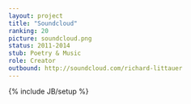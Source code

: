 ```yaml
---
layout: project
title: "Soundcloud"
ranking: 20
picture: soundcloud.png
status: 2011-2014
stub: Poetry & Music
role: Creator
outbound: http://soundcloud.com/richard-littauer
---
```

{% include JB/setup %}

